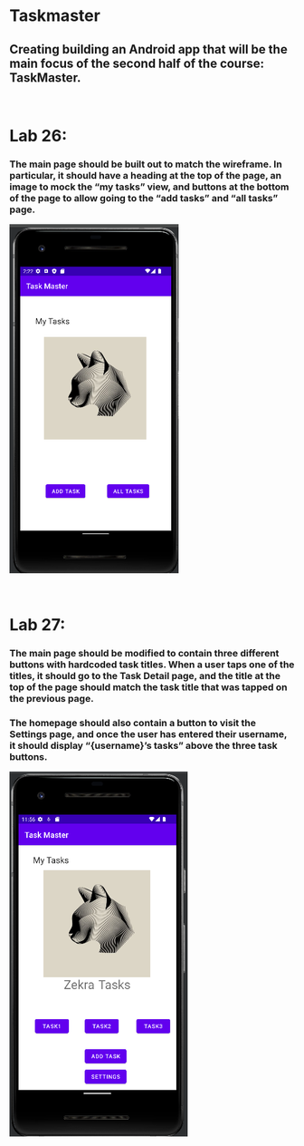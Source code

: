 # **Taskmaster**
## Creating building an Android app that will be the main focus of the second half of the course: TaskMaster.

<br>


# **Lab 26:**
### The main page should be built out to match the wireframe. In particular, it should have a heading at the top of the page, an image to mock the “my tasks” view, and buttons at the bottom of the page to allow going to the **“add tasks”** and **“all tasks”** page.



![image description](./screenshots/Lab26.png)


<br>

# **Lab 27:**
### The main page should be modified to contain three different buttons with hardcoded task titles. When a user taps one of the titles, it should go to the Task Detail page, and the title at the top of the page should match the task title that was tapped on the previous page.
### The homepage should also contain a button to visit the Settings page, and once the user has entered their username, it should display “{username}’s tasks” above the three task buttons.


![image description](./screenshots/Lab27.png)
